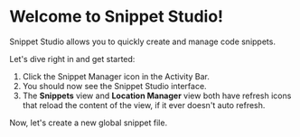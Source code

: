 # Welcome to Snippet Studio!

Snippet Studio allows you to quickly create and manage code snippets.

Let's dive right in and get started:

1. Click the Snippet Manager icon in the Activity Bar.
2. You should now see the Snippet Studio interface.
3. The **Snippets** view and **Location Manager** view both have refresh icons that reload the content of the view, if it ever doesn't auto refresh.

Now, let's create a new global snippet file.